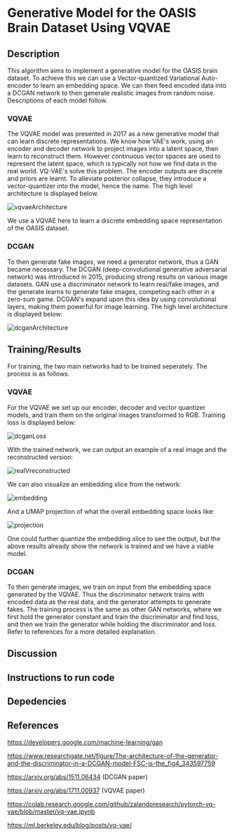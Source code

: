 # Generative Model for the OASIS Brain Dataset Using VQVAE

## Description
This algorithm aims to implement a generative model for the OASIS brain dataset. To achieve this we can use a Vector-quantized Variational Auto-encoder to learn an embedding space. We can then feed encoded data into a DCGAN network to then generate realistic images from random noise. Descriptions of each model follow.
### VQVAE
The VQVAE model was presented in 2017 as a new generative model that can learn discrete representations. We know how VAE's work, using an encoder and decoder network to project images into a latent space, then learn to reconstruct them. However continuous vector spaces are used to represent the latent space, which is typically not how we find data in the real world. VQ-VAE's solve this problem. The encoder outputs are discrete and priors are learnt. To alleviate posterior collapse, they introduce a vector-quantizer into the model, hence the name. The high level architecture is displayed below.

![vqvaeArchitecture](/Resources/vqvaeA.png)

We use a VQVAE here to learn a discrete embedding space representation of the OASIS dataset. 
### DCGAN
To then generate fake images, we need a generator network, thus a GAN became necessary. The DCGAN (deep-convolutional generative adversarial network) was introduced in 2015, producing strong results on various image datasets. GAN use a discriminator network to learn real/fake images, and the generate learns to generate fake images, competing each other in a zero-sum game. DCGAN's expand upon this idea by using convolutional layers, making them powerful for image learning. The high level architecture is displayed below:

![dcganArchitecture](/Resources/dcganA.png)

## Training/Results
For training, the two main networks had to be trained seperately. The process is as follows.
### VQVAE
For the VQVAE we set up our encoder, decoder and vector quantizer models, and train them on the original images transformed to RGB. Training loss is displayed below:

![dcganLoss](/Resources/vqvaeloss.png)

With the trained network, we can output an example of a real image and the reconstructed version:

![realVreconstructed](/Resources/realvrec.png)

We can also visualize an embedding slice from the network:

![embedding](/Resources/embeddingslice.png)

And a UMAP projection of what the overall embedding space looks like:

![projection](/Resources/umap.png)

One could further quantize the embedding slice to see the output, but the above results already show the network is trained and we have a viable model.

### DCGAN
To then generate images, we train on input from the embedding space generated by the VQVAE. Thus the discriminator network trains with encoded data as the real data, and the generator attempts to generate fakes. The training process is the same as other GAN networks, where we first hold the generator constant and train the discriminator and find loss, and then we train the generator while holding the discriminator and loss. Refer to references for a more detailed explanation.


## Discussion

## Instructions to run code

## Depedencies

## References
https://developers.google.com/machine-learning/gan

https://www.researchgate.net/figure/The-architecture-of-the-generator-and-the-discriminator-in-a-DCGAN-model-FSC-is-the_fig4_343597759

https://arxiv.org/abs/1511.06434 (DCGAN paper)

https://arxiv.org/abs/1711.00937 (VQVAE paper)

https://colab.research.google.com/github/zalandoresearch/pytorch-vq-vae/blob/master/vq-vae.ipynb

https://ml.berkeley.edu/blog/posts/vq-vae/

